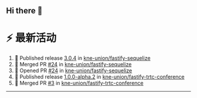 ## Hi there 👋

<!--

**Here are some ideas to get you started:**

🙋‍♀️ A short introduction - what is your organization all about?
🌈 Contribution guidelines - how can the community get involved?
👩‍💻 Useful resources - where can the community find your docs? Is there anything else the community should know?
🍿 Fun facts - what does your team eat for breakfast?
🧙 Remember, you can do mighty things with the power of [Markdown](https://docs.github.com/github/writing-on-github/getting-started-with-writing-and-formatting-on-github/basic-writing-and-formatting-syntax)
-->


# ⚡ 最新活动

<!--START_SECTION:activity-->
1. 🚀 Published release [3.0.4](https://github.com/kne-union/fastify-sequelize/releases/tag/3.0.4) in [kne-union/fastify-sequelize](https://github.com/kne-union/fastify-sequelize)
2. 🎉 Merged PR [#24](https://github.com/kne-union/fastify-sequelize/pull/24) in [kne-union/fastify-sequelize](https://github.com/kne-union/fastify-sequelize)
3. 💪 Opened PR [#24](https://github.com/kne-union/fastify-sequelize/pull/24) in [kne-union/fastify-sequelize](https://github.com/kne-union/fastify-sequelize)
4. 🚀 Published release [1.0.0-alpha.2](https://github.com/kne-union/fastify-trtc-conference/releases/tag/1.0.0-alpha.2) in [kne-union/fastify-trtc-conference](https://github.com/kne-union/fastify-trtc-conference)
5. 🎉 Merged PR [#3](https://github.com/kne-union/fastify-trtc-conference/pull/3) in [kne-union/fastify-trtc-conference](https://github.com/kne-union/fastify-trtc-conference)
<!--END_SECTION:activity-->

---
